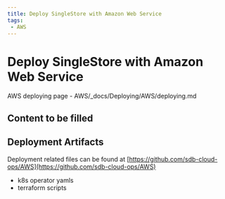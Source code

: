 ```yaml
---
title: Deploy SingleStore with Amazon Web Service
tags:
 - AWS
---
```


# Deploy SingleStore with Amazon Web Service

AWS deploying page - AWS/_docs/Deploying/AWS/deploying.md

## Content to be filled


## Deployment Artifacts
Deployment related files can be found at [https://github.com/sdb-cloud-ops/AWS](https://github.com/sdb-cloud-ops/AWS)
 - k8s operator yamls
 - terraform scripts
